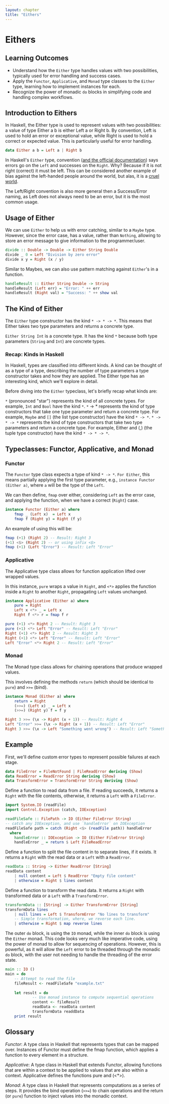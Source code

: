 ```yaml
---
layout: chapter
title: "Eithers"
---
```


# Eithers

## Learning Outcomes

- Understand how the `Either` type handles values with two possibilities, typically used for error handling and success cases.
- Apply the `Functor`, `Applicative`, and `Monad` type classes to the `Either` type, learning how to implement instances for each.
- Recognize the power of monadic `do` blocks in simplifying code and handling complex workflows.

## Introduction to Eithers

In Haskell, the Either type is used to represent values with two possibilities: a value of type Either a b is either Left a or Right b. By convention, Left is used to hold an error or exceptional value, while Right is used to hold a correct or expected value. This is particularly useful for error handling.

```haskell
data Either a b = Left a | Right b
```

In Haskell's `Either` type, convention ([and the official documentation](https://hackage.haskell.org/package/base-4.20.0.1/docs/Data-Either.html)) says errors go on the `Left` and successes on the `Right`. Why? Because if it is not right (correct) it must be left. This can be considered another example of bias against the left-handed people around the world, but alas, it is a [cruel world](https://www.youtube.com/watch?v=epvlvDzKfv8).

The Left/Right convention is also more general then a Success/Error naming, as Left does not always need to be an error, but it is the most common usage.

## Usage of Either

We can use `Either` to help us with error catching, similar to a `Maybe` type. However, since the error case, has a value, rather than `Nothing`, allowing to store an error message to give information to the programmer/user.

```haskell
divide :: Double -> Double -> Either String Double
divide _ 0 = Left "Division by zero error"
divide x y = Right (x / y)
```

Similar to Maybes, we can also use pattern matching against `Either`'s in a function.

```haskell
handleResult :: Either String Double -> String
handleResult (Left err) = "Error: " ++ err
handleResult (Right val) = "Success: " ++ show val
```

## The Kind of Either

The `Either` type constructor has the kind `* -> * -> *`. This means that Either takes two type parameters and returns a concrete type.

`Either String Int` is a concrete type. It has the kind `*` because both type parameters (`String` and `Int`) are concrete types.

### Recap: Kinds in Haskell

In Haskell, types are classified into different kinds. A kind can be thought of as a type of a type, describing the number of type parameters a type constructor takes and how they are applied. The Either type has an interesting kind, which we'll explore in detail.

Before diving into the `Either` typeclass, let's briefly recap what kinds are:

`*` (pronounced "star") represents the kind of all concrete types. For example, `Int` and `Bool` have the kind `*`.
`*` -> * represents the kind of type constructors that take one type parameter and return a concrete type. For example, `Maybe` and `[]` (the list type constructor) have the kind `* -> *`.
`* -> * -> *` represents the kind of type constructors that take two type parameters and return a concrete type. For example, Either and (,) (the tuple type constructor) have the kind `* -> * -> *`.

## Typeclasses: Functor, Applicative, and Monad

### Functor

The `Functor` type class expects a type of kind `* -> *`. `For Either`, this means partially applying the first type parameter, e.g., `instance Functor (Either a)`, where `a` will be the type of the `Left`.

We can then define, `fmap` over either, considering `Left` as the error case, and applying the function, when we have a correct (`Right`) case.

```haskell
instance Functor (Either a) where
    fmap _ (Left x)  = Left x
    fmap f (Right y) = Right (f y)
```

An example of using this will be:

```haskell
fmap (+1) (Right 2) -- Result: Right 3
(+1) <$> (Right 2) -- or using infix <$>
fmap (+1) (Left "Error") -- Result: Left "Error"
```

### Applicative

The Applicative type class allows for function application lifted over wrapped values.

In this instance, `pure` wraps a value in `Right`, and `<*>` applies the function inside a `Right` to another `Right`, propagating `Left` values unchanged.

```haskell
instance Applicative (Either a) where
    pure = Right
    Left x <*> _ = Left x
    Right f <*> r = fmap f r
```

```haskell
pure (+1) <*> Right 2 -- Result: Right 3
pure (+1) <*> Left "Error" -- Result: Left "Error"
Right (+1) <*> Right 2 -- Result: Right 3
Right (+1) <*> Left "Error" -- Result: Left "Error"
Left "Error" <*> Right 2 -- Result: Left "Error"
```

### Monad

The Monad type class allows for chaining operations that produce wrapped values.

This involves defining the methods `return` (which should be identical to `pure`) and `>>=` (bind).

```haskell
instance Monad (Either a) where
    return = Right
    (>>=) (Left x) _ = Left x
    (>>=) (Right y) f = f y
```

```haskell
Right 3 >>= (\x -> Right (x + 1)) -- Result: Right 4
Left "Error" >>= (\x -> Right (x + 1)) -- Result: Left "Error"
Right 3 >>= (\x -> Left "Something went wrong") -- Result: Left "Something went wrong"
```

## Example

First, we'll define custom error types to represent possible failures at each stage.

```haskell
data FileError = FileNotFound | FileReadError deriving (Show)
data ReadError = ReadError String deriving (Show)
data TransformError = TransformError String deriving (Show)
```

Define a function to read data from a file. If reading succeeds, it returns a `Right` with the file contents, otherwise, it returns a `Left` with a `FileError`.

```haskell
import System.IO (readFile)
import Control.Exception (catch, IOException)

readFileSafe :: FilePath -> IO (Either FileError String)
-- catch any IOException, and use `handleError` on IOException
readFileSafe path = catch (Right <$> (readFile path)) handleError
  where
    handleError :: IOException -> IO (Either FileError String)
    handleError _ = return $ Left FileReadError
```

Define a function to split the file content in to separate lines, if it exists. It returns a `Right` with the read data or a `Left` with a `ReadError`.

```haskell
readData :: String -> Either ReadError [String]
readData content
    | null content = Left $ ReadError "Empty file content"
    | otherwise = Right $ lines content

```

Define a function to transform the read data. It returns a `Right` with transformed data or a `Left` with a `TransformError`.

```haskell
transformData :: [String] -> Either TransformError [String]
transformData lines
    | null lines = Left $ TransformError "No lines to transform"
    -- Simple transformation, where, we reverse each line.
    | otherwise = Right $ map reverse lines
```

The outer `do` block, is using the `IO` monad, while the inner `do` block is using the `Either` monad. This code looks very much like imperative code, using the power of monad to allow for sequencing of operations. However, this is powerful, as it will allow the `Left` error to be threaded through the monadic `do` block, with the user not needing to handle the threading of the error state.

```haskell
main :: IO ()
main = do
    -- Attempt to read the file
    fileResult <- readFileSafe "example.txt"
    
    let result = do
            -- Use monad instance to compute sequential operations
            content <- fileResult
            readData <- readData content
            transformData readdData
    print result
```

## Glossary

*Functor*: A type class in Haskell that represents types that can be mapped over. Instances of Functor must define the fmap function, which applies a function to every element in a structure.

*Applicative*: A type class in Haskell that extends Functor, allowing functions that are within a context to be applied to values that are also within a context. Applicative defines the functions pure and (<*>).

*Monad*: A type class in Haskell that represents computations as a series of steps. It provides the bind operation (`>>=`) to chain operations and the return (or `pure`) function to inject values into the monadic context.
